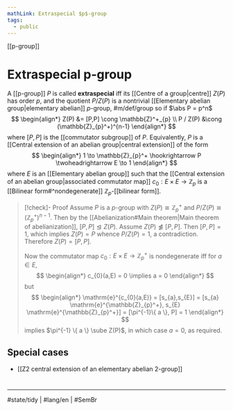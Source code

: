 ```yaml
---
mathLink: Extraspecial $p$-group
tags:
  - public
---
```

[[p-group]]
# Extraspecial p-group

A [[p-group]] $P$ is called **extraspecial** iff its [[Centre of a group|centre]] $Z(P)$ has order $p$,
and the quotient $P / Z(P)$ is a nontrivial [[Elementary abelian group|elementary abelian]] $p$-group, #m/def/group 
so if $\abs P = p^n$
$$
\begin{align*}
Z(P) &= [P,P] \cong \mathbb{Z}^+_{p} \\
P / Z(P) &\cong (\mathbb{Z}_{p}^+)^{n-1}
\end{align*}
$$
where $[P,P]$ is the [[commutator subgroup]] of $P$.
Equivalently, $P$ is a [[Central extension of an abelian group|central extension]] of the form
$$
\begin{align*}
1 \to \mathbb{Z}_{p}^+ \hookrightarrow P \twoheadrightarrow E \to 1
\end{align*}
$$
where $E$ is an [[Elementary abelian group]]
such that the [[Central extension of an abelian group|associated commutator map]] $c_{0}: E \times E \to \mathbb{Z}_{p}$ is a [[Bilinear form#^nondegenerate]] $\mathbb{Z}_{p}$-[[bilinear form]].

> [!check]- Proof
> Assume $P$ is a $p$-group with $Z(P) \cong \mathbb{Z}_{p}^+$ and $P / Z(P) \cong (\mathbb{Z}_{p}^+)^{n-1}$.
> Then by the [[Abelianization#Main theorem|Main theorem of abelianization]], $[P,P] \trianglelefteq Z(P)$.
> Assume $Z(P) \not\trianglelefteq [P,P]$.
> Then $[P,P] = 1$, which implies $Z(P) = P$ whence $P / Z(P) = 1$, a contradiction.
> Therefore $Z(P) = [P,P]$.
> 
> Now the commutator map $c_{0} : E \times E \to \mathbb{Z}_{p}^+$ is nondegenerate iff for $a \in E$,
> $$
> \begin{align*}
> c_{0}(a,E) = 0 \implies a = 0
> \end{align*}
> $$
> but
> $$
> \begin{align*}
> \mathrm{e}^{c_{0}(a,E)}  = [s_{a},s_{E}] = [s_{a} \mathrm{e}^{\mathbb{Z}_{p}^+}, s_{E} \mathrm{e}^{\mathbb{Z}_{p}^+}] = [\pi^{-1}\{ a \}, P] = 1 
> \end{align*}
> $$
> implies $\pi^{-1} \{ a \} \sube Z(P)$, in which case $a = 0$, as required. <span class="QED"/>

## Special cases

- [[Z2 central extension of an elementary abelian 2-group]]

#
---
#state/tidy | #lang/en | #SemBr
